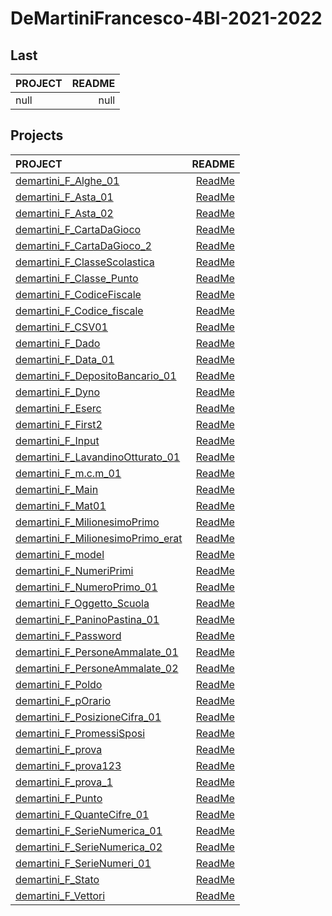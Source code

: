 # DeMartiniFrancesco-4BI-2021-2022

## Last

| PROJECT | README |
| :--- | ---: |
| null | null |

## Projects

| PROJECT | README |
| :--- | ---: |
| [demartini_F_Alghe_01](https://github.com/deMartiniFrancesco/DeMartiniFrancesco-4BI-2021-2022/tree/masterc:\Users\frenk\Documents\School\INI\DeMartiniFrancesco-4BI-2021-2022/src/demartini_F_Alghe_01/bin) | [ReadMe](https://github.com/deMartiniFrancesco/DeMartiniFrancesco-4BI-2021-2022/tree/masterc:\Users\frenk\Documents\School\INI\DeMartiniFrancesco-4BI-2021-2022/src/demartini_F_Alghe_01/doc/README.md) |
| [demartini_F_Asta_01](https://github.com/deMartiniFrancesco/DeMartiniFrancesco-4BI-2021-2022/tree/masterc:\Users\frenk\Documents\School\INI\DeMartiniFrancesco-4BI-2021-2022/src/demartini_F_Asta_01/bin) | [ReadMe](https://github.com/deMartiniFrancesco/DeMartiniFrancesco-4BI-2021-2022/tree/masterc:\Users\frenk\Documents\School\INI\DeMartiniFrancesco-4BI-2021-2022/src/demartini_F_Asta_01/doc/README.md) |
| [demartini_F_Asta_02](https://github.com/deMartiniFrancesco/DeMartiniFrancesco-4BI-2021-2022/tree/masterc:\Users\frenk\Documents\School\INI\DeMartiniFrancesco-4BI-2021-2022/src/demartini_F_Asta_02/bin) | [ReadMe](https://github.com/deMartiniFrancesco/DeMartiniFrancesco-4BI-2021-2022/tree/masterc:\Users\frenk\Documents\School\INI\DeMartiniFrancesco-4BI-2021-2022/src/demartini_F_Asta_02/doc/README.md) |
| [demartini_F_CartaDaGioco](https://github.com/deMartiniFrancesco/DeMartiniFrancesco-4BI-2021-2022/tree/masterc:\Users\frenk\Documents\School\INI\DeMartiniFrancesco-4BI-2021-2022/src/demartini_F_CartaDaGioco/bin) | [ReadMe](https://github.com/deMartiniFrancesco/DeMartiniFrancesco-4BI-2021-2022/tree/masterc:\Users\frenk\Documents\School\INI\DeMartiniFrancesco-4BI-2021-2022/src/demartini_F_CartaDaGioco/doc/README.md) |
| [demartini_F_CartaDaGioco_2](https://github.com/deMartiniFrancesco/DeMartiniFrancesco-4BI-2021-2022/tree/masterc:\Users\frenk\Documents\School\INI\DeMartiniFrancesco-4BI-2021-2022/src/demartini_F_CartaDaGioco_2/bin) | [ReadMe](https://github.com/deMartiniFrancesco/DeMartiniFrancesco-4BI-2021-2022/tree/masterc:\Users\frenk\Documents\School\INI\DeMartiniFrancesco-4BI-2021-2022/src/demartini_F_CartaDaGioco_2/doc/README.md) |
| [demartini_F_ClasseScolastica](https://github.com/deMartiniFrancesco/DeMartiniFrancesco-4BI-2021-2022/tree/masterc:\Users\frenk\Documents\School\INI\DeMartiniFrancesco-4BI-2021-2022/src/demartini_F_ClasseScolastica/bin) | [ReadMe](https://github.com/deMartiniFrancesco/DeMartiniFrancesco-4BI-2021-2022/tree/masterc:\Users\frenk\Documents\School\INI\DeMartiniFrancesco-4BI-2021-2022/src/demartini_F_ClasseScolastica/doc/README.md) |
| [demartini_F_Classe_Punto](https://github.com/deMartiniFrancesco/DeMartiniFrancesco-4BI-2021-2022/tree/masterc:\Users\frenk\Documents\School\INI\DeMartiniFrancesco-4BI-2021-2022/src/demartini_F_Classe_Punto/bin) | [ReadMe](https://github.com/deMartiniFrancesco/DeMartiniFrancesco-4BI-2021-2022/tree/masterc:\Users\frenk\Documents\School\INI\DeMartiniFrancesco-4BI-2021-2022/src/demartini_F_Classe_Punto/doc/README.md) |
| [demartini_F_CodiceFiscale](https://github.com/deMartiniFrancesco/DeMartiniFrancesco-4BI-2021-2022/tree/masterc:\Users\frenk\Documents\School\INI\DeMartiniFrancesco-4BI-2021-2022/src/demartini_F_CodiceFiscale/bin) | [ReadMe](https://github.com/deMartiniFrancesco/DeMartiniFrancesco-4BI-2021-2022/tree/masterc:\Users\frenk\Documents\School\INI\DeMartiniFrancesco-4BI-2021-2022/src/demartini_F_CodiceFiscale/doc/README.md) |
| [demartini_F_Codice_fiscale](https://github.com/deMartiniFrancesco/DeMartiniFrancesco-4BI-2021-2022/tree/masterc:\Users\frenk\Documents\School\INI\DeMartiniFrancesco-4BI-2021-2022/src/demartini_F_Codice_fiscale/bin) | [ReadMe](https://github.com/deMartiniFrancesco/DeMartiniFrancesco-4BI-2021-2022/tree/masterc:\Users\frenk\Documents\School\INI\DeMartiniFrancesco-4BI-2021-2022/src/demartini_F_Codice_fiscale/doc/README.md) |
| [demartini_F_CSV01](https://github.com/deMartiniFrancesco/DeMartiniFrancesco-4BI-2021-2022/tree/masterc:\Users\frenk\Documents\School\INI\DeMartiniFrancesco-4BI-2021-2022/src/demartini_F_CSV01/bin) | [ReadMe](https://github.com/deMartiniFrancesco/DeMartiniFrancesco-4BI-2021-2022/tree/masterc:\Users\frenk\Documents\School\INI\DeMartiniFrancesco-4BI-2021-2022/src/demartini_F_CSV01/doc/README.md) |
| [demartini_F_Dado](https://github.com/deMartiniFrancesco/DeMartiniFrancesco-4BI-2021-2022/tree/masterc:\Users\frenk\Documents\School\INI\DeMartiniFrancesco-4BI-2021-2022/src/demartini_F_Dado/bin) | [ReadMe](https://github.com/deMartiniFrancesco/DeMartiniFrancesco-4BI-2021-2022/tree/masterc:\Users\frenk\Documents\School\INI\DeMartiniFrancesco-4BI-2021-2022/src/demartini_F_Dado/doc/README.md) |
| [demartini_F_Data_01](https://github.com/deMartiniFrancesco/DeMartiniFrancesco-4BI-2021-2022/tree/masterc:\Users\frenk\Documents\School\INI\DeMartiniFrancesco-4BI-2021-2022/src/demartini_F_Data_01/bin) | [ReadMe](https://github.com/deMartiniFrancesco/DeMartiniFrancesco-4BI-2021-2022/tree/masterc:\Users\frenk\Documents\School\INI\DeMartiniFrancesco-4BI-2021-2022/src/demartini_F_Data_01/doc/README.md) |
| [demartini_F_DepositoBancario_01](https://github.com/deMartiniFrancesco/DeMartiniFrancesco-4BI-2021-2022/tree/masterc:\Users\frenk\Documents\School\INI\DeMartiniFrancesco-4BI-2021-2022/src/demartini_F_DepositoBancario_01/bin) | [ReadMe](https://github.com/deMartiniFrancesco/DeMartiniFrancesco-4BI-2021-2022/tree/masterc:\Users\frenk\Documents\School\INI\DeMartiniFrancesco-4BI-2021-2022/src/demartini_F_DepositoBancario_01/doc/README.md) |
| [demartini_F_Dyno](https://github.com/deMartiniFrancesco/DeMartiniFrancesco-4BI-2021-2022/tree/masterc:\Users\frenk\Documents\School\INI\DeMartiniFrancesco-4BI-2021-2022/src/demartini_F_Dyno/bin) | [ReadMe](https://github.com/deMartiniFrancesco/DeMartiniFrancesco-4BI-2021-2022/tree/masterc:\Users\frenk\Documents\School\INI\DeMartiniFrancesco-4BI-2021-2022/src/demartini_F_Dyno/doc/README.md) |
| [demartini_F_Eserc](https://github.com/deMartiniFrancesco/DeMartiniFrancesco-4BI-2021-2022/tree/masterc:\Users\frenk\Documents\School\INI\DeMartiniFrancesco-4BI-2021-2022/src/demartini_F_Eserc/bin) | [ReadMe](https://github.com/deMartiniFrancesco/DeMartiniFrancesco-4BI-2021-2022/tree/masterc:\Users\frenk\Documents\School\INI\DeMartiniFrancesco-4BI-2021-2022/src/demartini_F_Eserc/doc/README.md) |
| [demartini_F_First2](https://github.com/deMartiniFrancesco/DeMartiniFrancesco-4BI-2021-2022/tree/masterc:\Users\frenk\Documents\School\INI\DeMartiniFrancesco-4BI-2021-2022/src/demartini_F_First2/bin) | [ReadMe](https://github.com/deMartiniFrancesco/DeMartiniFrancesco-4BI-2021-2022/tree/masterc:\Users\frenk\Documents\School\INI\DeMartiniFrancesco-4BI-2021-2022/src/demartini_F_First2/doc/README.md) |
| [demartini_F_Input](https://github.com/deMartiniFrancesco/DeMartiniFrancesco-4BI-2021-2022/tree/masterc:\Users\frenk\Documents\School\INI\DeMartiniFrancesco-4BI-2021-2022/src/demartini_F_Input/bin) | [ReadMe](https://github.com/deMartiniFrancesco/DeMartiniFrancesco-4BI-2021-2022/tree/masterc:\Users\frenk\Documents\School\INI\DeMartiniFrancesco-4BI-2021-2022/src/demartini_F_Input/doc/README.md) |
| [demartini_F_LavandinoOtturato_01](https://github.com/deMartiniFrancesco/DeMartiniFrancesco-4BI-2021-2022/tree/masterc:\Users\frenk\Documents\School\INI\DeMartiniFrancesco-4BI-2021-2022/src/demartini_F_LavandinoOtturato_01/bin) | [ReadMe](https://github.com/deMartiniFrancesco/DeMartiniFrancesco-4BI-2021-2022/tree/masterc:\Users\frenk\Documents\School\INI\DeMartiniFrancesco-4BI-2021-2022/src/demartini_F_LavandinoOtturato_01/doc/README.md) |
| [demartini_F_m.c.m_01](https://github.com/deMartiniFrancesco/DeMartiniFrancesco-4BI-2021-2022/tree/masterc:\Users\frenk\Documents\School\INI\DeMartiniFrancesco-4BI-2021-2022/src/demartini_F_m.c.m_01/bin) | [ReadMe](https://github.com/deMartiniFrancesco/DeMartiniFrancesco-4BI-2021-2022/tree/masterc:\Users\frenk\Documents\School\INI\DeMartiniFrancesco-4BI-2021-2022/src/demartini_F_m.c.m_01/doc/README.md) |
| [demartini_F_Main](https://github.com/deMartiniFrancesco/DeMartiniFrancesco-4BI-2021-2022/tree/masterc:\Users\frenk\Documents\School\INI\DeMartiniFrancesco-4BI-2021-2022/src/demartini_F_Main/bin) | [ReadMe](https://github.com/deMartiniFrancesco/DeMartiniFrancesco-4BI-2021-2022/tree/masterc:\Users\frenk\Documents\School\INI\DeMartiniFrancesco-4BI-2021-2022/src/demartini_F_Main/doc/README.md) |
| [demartini_F_Mat01](https://github.com/deMartiniFrancesco/DeMartiniFrancesco-4BI-2021-2022/tree/masterc:\Users\frenk\Documents\School\INI\DeMartiniFrancesco-4BI-2021-2022/src/demartini_F_Mat01/bin) | [ReadMe](https://github.com/deMartiniFrancesco/DeMartiniFrancesco-4BI-2021-2022/tree/masterc:\Users\frenk\Documents\School\INI\DeMartiniFrancesco-4BI-2021-2022/src/demartini_F_Mat01/doc/README.md) |
| [demartini_F_MilionesimoPrimo](https://github.com/deMartiniFrancesco/DeMartiniFrancesco-4BI-2021-2022/tree/masterc:\Users\frenk\Documents\School\INI\DeMartiniFrancesco-4BI-2021-2022/src/demartini_F_MilionesimoPrimo/bin) | [ReadMe](https://github.com/deMartiniFrancesco/DeMartiniFrancesco-4BI-2021-2022/tree/masterc:\Users\frenk\Documents\School\INI\DeMartiniFrancesco-4BI-2021-2022/src/demartini_F_MilionesimoPrimo/doc/README.md) |
| [demartini_F_MilionesimoPrimo_erat](https://github.com/deMartiniFrancesco/DeMartiniFrancesco-4BI-2021-2022/tree/masterc:\Users\frenk\Documents\School\INI\DeMartiniFrancesco-4BI-2021-2022/src/demartini_F_MilionesimoPrimo_erat/bin) | [ReadMe](https://github.com/deMartiniFrancesco/DeMartiniFrancesco-4BI-2021-2022/tree/masterc:\Users\frenk\Documents\School\INI\DeMartiniFrancesco-4BI-2021-2022/src/demartini_F_MilionesimoPrimo_erat/doc/README.md) |
| [demartini_F_model](https://github.com/deMartiniFrancesco/DeMartiniFrancesco-4BI-2021-2022/tree/masterc:\Users\frenk\Documents\School\INI\DeMartiniFrancesco-4BI-2021-2022/src/demartini_F_model/bin) | [ReadMe](https://github.com/deMartiniFrancesco/DeMartiniFrancesco-4BI-2021-2022/tree/masterc:\Users\frenk\Documents\School\INI\DeMartiniFrancesco-4BI-2021-2022/src/demartini_F_model/doc/README.md) |
| [demartini_F_NumeriPrimi](https://github.com/deMartiniFrancesco/DeMartiniFrancesco-4BI-2021-2022/tree/masterc:\Users\frenk\Documents\School\INI\DeMartiniFrancesco-4BI-2021-2022/src/demartini_F_NumeriPrimi/bin) | [ReadMe](https://github.com/deMartiniFrancesco/DeMartiniFrancesco-4BI-2021-2022/tree/masterc:\Users\frenk\Documents\School\INI\DeMartiniFrancesco-4BI-2021-2022/src/demartini_F_NumeriPrimi/doc/README.md) |
| [demartini_F_NumeroPrimo_01](https://github.com/deMartiniFrancesco/DeMartiniFrancesco-4BI-2021-2022/tree/masterc:\Users\frenk\Documents\School\INI\DeMartiniFrancesco-4BI-2021-2022/src/demartini_F_NumeroPrimo_01/bin) | [ReadMe](https://github.com/deMartiniFrancesco/DeMartiniFrancesco-4BI-2021-2022/tree/masterc:\Users\frenk\Documents\School\INI\DeMartiniFrancesco-4BI-2021-2022/src/demartini_F_NumeroPrimo_01/doc/README.md) |
| [demartini_F_Oggetto_Scuola](https://github.com/deMartiniFrancesco/DeMartiniFrancesco-4BI-2021-2022/tree/masterc:\Users\frenk\Documents\School\INI\DeMartiniFrancesco-4BI-2021-2022/src/demartini_F_Oggetto_Scuola/bin) | [ReadMe](https://github.com/deMartiniFrancesco/DeMartiniFrancesco-4BI-2021-2022/tree/masterc:\Users\frenk\Documents\School\INI\DeMartiniFrancesco-4BI-2021-2022/src/demartini_F_Oggetto_Scuola/doc/README.md) |
| [demartini_F_PaninoPastina_01](https://github.com/deMartiniFrancesco/DeMartiniFrancesco-4BI-2021-2022/tree/masterc:\Users\frenk\Documents\School\INI\DeMartiniFrancesco-4BI-2021-2022/src/demartini_F_PaninoPastina_01/bin) | [ReadMe](https://github.com/deMartiniFrancesco/DeMartiniFrancesco-4BI-2021-2022/tree/masterc:\Users\frenk\Documents\School\INI\DeMartiniFrancesco-4BI-2021-2022/src/demartini_F_PaninoPastina_01/doc/README.md) |
| [demartini_F_Password](https://github.com/deMartiniFrancesco/DeMartiniFrancesco-4BI-2021-2022/tree/masterc:\Users\frenk\Documents\School\INI\DeMartiniFrancesco-4BI-2021-2022/src/demartini_F_Password/bin) | [ReadMe](https://github.com/deMartiniFrancesco/DeMartiniFrancesco-4BI-2021-2022/tree/masterc:\Users\frenk\Documents\School\INI\DeMartiniFrancesco-4BI-2021-2022/src/demartini_F_Password/doc/README.md) |
| [demartini_F_PersoneAmmalate_01](https://github.com/deMartiniFrancesco/DeMartiniFrancesco-4BI-2021-2022/tree/masterc:\Users\frenk\Documents\School\INI\DeMartiniFrancesco-4BI-2021-2022/src/demartini_F_PersoneAmmalate_01/bin) | [ReadMe](https://github.com/deMartiniFrancesco/DeMartiniFrancesco-4BI-2021-2022/tree/masterc:\Users\frenk\Documents\School\INI\DeMartiniFrancesco-4BI-2021-2022/src/demartini_F_PersoneAmmalate_01/doc/README.md) |
| [demartini_F_PersoneAmmalate_02](https://github.com/deMartiniFrancesco/DeMartiniFrancesco-4BI-2021-2022/tree/masterc:\Users\frenk\Documents\School\INI\DeMartiniFrancesco-4BI-2021-2022/src/demartini_F_PersoneAmmalate_02/bin) | [ReadMe](https://github.com/deMartiniFrancesco/DeMartiniFrancesco-4BI-2021-2022/tree/masterc:\Users\frenk\Documents\School\INI\DeMartiniFrancesco-4BI-2021-2022/src/demartini_F_PersoneAmmalate_02/doc/README.md) |
| [demartini_F_Poldo](https://github.com/deMartiniFrancesco/DeMartiniFrancesco-4BI-2021-2022/tree/masterc:\Users\frenk\Documents\School\INI\DeMartiniFrancesco-4BI-2021-2022/src/demartini_F_Poldo/bin) | [ReadMe](https://github.com/deMartiniFrancesco/DeMartiniFrancesco-4BI-2021-2022/tree/masterc:\Users\frenk\Documents\School\INI\DeMartiniFrancesco-4BI-2021-2022/src/demartini_F_Poldo/doc/README.md) |
| [demartini_F_pOrario](https://github.com/deMartiniFrancesco/DeMartiniFrancesco-4BI-2021-2022/tree/masterc:\Users\frenk\Documents\School\INI\DeMartiniFrancesco-4BI-2021-2022/src/demartini_F_pOrario/bin) | [ReadMe](https://github.com/deMartiniFrancesco/DeMartiniFrancesco-4BI-2021-2022/tree/masterc:\Users\frenk\Documents\School\INI\DeMartiniFrancesco-4BI-2021-2022/src/demartini_F_pOrario/doc/README.md) |
| [demartini_F_PosizioneCifra_01](https://github.com/deMartiniFrancesco/DeMartiniFrancesco-4BI-2021-2022/tree/masterc:\Users\frenk\Documents\School\INI\DeMartiniFrancesco-4BI-2021-2022/src/demartini_F_PosizioneCifra_01/bin) | [ReadMe](https://github.com/deMartiniFrancesco/DeMartiniFrancesco-4BI-2021-2022/tree/masterc:\Users\frenk\Documents\School\INI\DeMartiniFrancesco-4BI-2021-2022/src/demartini_F_PosizioneCifra_01/doc/README.md) |
| [demartini_F_PromessiSposi](https://github.com/deMartiniFrancesco/DeMartiniFrancesco-4BI-2021-2022/tree/masterc:\Users\frenk\Documents\School\INI\DeMartiniFrancesco-4BI-2021-2022/src/demartini_F_PromessiSposi/bin) | [ReadMe](https://github.com/deMartiniFrancesco/DeMartiniFrancesco-4BI-2021-2022/tree/masterc:\Users\frenk\Documents\School\INI\DeMartiniFrancesco-4BI-2021-2022/src/demartini_F_PromessiSposi/doc/README.md) |
| [demartini_F_prova](https://github.com/deMartiniFrancesco/DeMartiniFrancesco-4BI-2021-2022/tree/masterc:\Users\frenk\Documents\School\INI\DeMartiniFrancesco-4BI-2021-2022/src/demartini_F_prova/bin) | [ReadMe](https://github.com/deMartiniFrancesco/DeMartiniFrancesco-4BI-2021-2022/tree/masterc:\Users\frenk\Documents\School\INI\DeMartiniFrancesco-4BI-2021-2022/src/demartini_F_prova/doc/README.md) |
| [demartini_F_prova123](https://github.com/deMartiniFrancesco/DeMartiniFrancesco-4BI-2021-2022/tree/masterc:\Users\frenk\Documents\School\INI\DeMartiniFrancesco-4BI-2021-2022/src/demartini_F_prova123/bin) | [ReadMe](https://github.com/deMartiniFrancesco/DeMartiniFrancesco-4BI-2021-2022/tree/masterc:\Users\frenk\Documents\School\INI\DeMartiniFrancesco-4BI-2021-2022/src/demartini_F_prova123/doc/README.md) |
| [demartini_F_prova_1](https://github.com/deMartiniFrancesco/DeMartiniFrancesco-4BI-2021-2022/tree/masterc:\Users\frenk\Documents\School\INI\DeMartiniFrancesco-4BI-2021-2022/src/demartini_F_prova_1/bin) | [ReadMe](https://github.com/deMartiniFrancesco/DeMartiniFrancesco-4BI-2021-2022/tree/masterc:\Users\frenk\Documents\School\INI\DeMartiniFrancesco-4BI-2021-2022/src/demartini_F_prova_1/doc/README.md) |
| [demartini_F_Punto](https://github.com/deMartiniFrancesco/DeMartiniFrancesco-4BI-2021-2022/tree/masterc:\Users\frenk\Documents\School\INI\DeMartiniFrancesco-4BI-2021-2022/src/demartini_F_Punto/bin) | [ReadMe](https://github.com/deMartiniFrancesco/DeMartiniFrancesco-4BI-2021-2022/tree/masterc:\Users\frenk\Documents\School\INI\DeMartiniFrancesco-4BI-2021-2022/src/demartini_F_Punto/doc/README.md) |
| [demartini_F_QuanteCifre_01](https://github.com/deMartiniFrancesco/DeMartiniFrancesco-4BI-2021-2022/tree/masterc:\Users\frenk\Documents\School\INI\DeMartiniFrancesco-4BI-2021-2022/src/demartini_F_QuanteCifre_01/bin) | [ReadMe](https://github.com/deMartiniFrancesco/DeMartiniFrancesco-4BI-2021-2022/tree/masterc:\Users\frenk\Documents\School\INI\DeMartiniFrancesco-4BI-2021-2022/src/demartini_F_QuanteCifre_01/doc/README.md) |
| [demartini_F_SerieNumerica_01](https://github.com/deMartiniFrancesco/DeMartiniFrancesco-4BI-2021-2022/tree/masterc:\Users\frenk\Documents\School\INI\DeMartiniFrancesco-4BI-2021-2022/src/demartini_F_SerieNumerica_01/bin) | [ReadMe](https://github.com/deMartiniFrancesco/DeMartiniFrancesco-4BI-2021-2022/tree/masterc:\Users\frenk\Documents\School\INI\DeMartiniFrancesco-4BI-2021-2022/src/demartini_F_SerieNumerica_01/doc/README.md) |
| [demartini_F_SerieNumerica_02](https://github.com/deMartiniFrancesco/DeMartiniFrancesco-4BI-2021-2022/tree/masterc:\Users\frenk\Documents\School\INI\DeMartiniFrancesco-4BI-2021-2022/src/demartini_F_SerieNumerica_02/bin) | [ReadMe](https://github.com/deMartiniFrancesco/DeMartiniFrancesco-4BI-2021-2022/tree/masterc:\Users\frenk\Documents\School\INI\DeMartiniFrancesco-4BI-2021-2022/src/demartini_F_SerieNumerica_02/doc/README.md) |
| [demartini_F_SerieNumeri_01](https://github.com/deMartiniFrancesco/DeMartiniFrancesco-4BI-2021-2022/tree/masterc:\Users\frenk\Documents\School\INI\DeMartiniFrancesco-4BI-2021-2022/src/demartini_F_SerieNumeri_01/bin) | [ReadMe](https://github.com/deMartiniFrancesco/DeMartiniFrancesco-4BI-2021-2022/tree/masterc:\Users\frenk\Documents\School\INI\DeMartiniFrancesco-4BI-2021-2022/src/demartini_F_SerieNumeri_01/doc/README.md) |
| [demartini_F_Stato](https://github.com/deMartiniFrancesco/DeMartiniFrancesco-4BI-2021-2022/tree/masterc:\Users\frenk\Documents\School\INI\DeMartiniFrancesco-4BI-2021-2022/src/demartini_F_Stato/bin) | [ReadMe](https://github.com/deMartiniFrancesco/DeMartiniFrancesco-4BI-2021-2022/tree/masterc:\Users\frenk\Documents\School\INI\DeMartiniFrancesco-4BI-2021-2022/src/demartini_F_Stato/doc/README.md) |
| [demartini_F_Vettori](https://github.com/deMartiniFrancesco/DeMartiniFrancesco-4BI-2021-2022/tree/masterc:\Users\frenk\Documents\School\INI\DeMartiniFrancesco-4BI-2021-2022/src/demartini_F_Vettori/bin) | [ReadMe](https://github.com/deMartiniFrancesco/DeMartiniFrancesco-4BI-2021-2022/tree/masterc:\Users\frenk\Documents\School\INI\DeMartiniFrancesco-4BI-2021-2022/src/demartini_F_Vettori/doc/README.md) |
